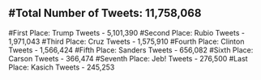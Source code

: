 #Total Number of Tweets: 11,758,068 
---
#First Place: Trump Tweets - 5,101,390
#Second Place: Rubio Tweets - 1,971,043
#Third Place: Cruz Tweets - 1,575,910
#Fourth Place: Clinton Tweets - 1,566,424
#Fifth Place: Sanders Tweets - 656,082
#Sixth Place: Carson Tweets - 366,474
#Seventh Place: Jeb! Tweets - 276,500
#Last Place: Kasich Tweets - 245,253
